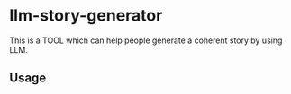 # llm-story-generator

This is a TOOL which can help people generate a coherent story by using LLM.

## Usage

